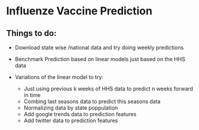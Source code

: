 # Influenze Vaccine Prediction

## Things to do:
 * Download state wise /national data and try doing weekly predictions
 * Benchmark Prediction based on linear models just based on the HHS data 
 * Variations of the linear model to try:
 
    * Just using previous k weeks of HHS data to predict n weeks forward in time
    * Combing last seasons data to predict this seasons data
    * Normalizing data by state poppulation
    * Add google trends data to prediction features 
    * Add twitter data to prediction features
  
 
 

